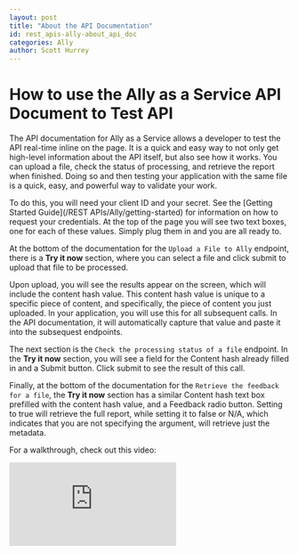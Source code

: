 ```yaml
---
layout: post
title: "About the API Documentation"
id: rest_apis-ally-about_api_doc
categories: Ally
author: Scott Hurrey
---
```


# How to use the Ally as a Service API Document to Test API

The API documentation for Ally as a Service allows a developer to test the API real-time inline on the page. It is a quick and easy way to not only get high-level information about the API itself, but also see how it works. You can upload a file, check the status of processing, and retrieve the report when finished. Doing so and then testing your application with the same file is a quick, easy, and powerful way to validate your work.

To do this, you will need your client ID and your secret. See the [Getting Started Guide](/REST APIs/Ally/getting-started) for information on how to request your credentials. At the top of the page you will see two text boxes, one for each of these values. Simply plug them in and you are all ready to.

At the bottom of the documentation for the `Upload a File to Ally` endpoint, there is a **Try it now** section, where you can select a file and click submit to upload that file to be processed.

Upon upload, you will see the results appear on the screen, which will include the content hash value. This content hash value is unique to a specific piece of content, and specifically, the piece of content you just uploaded. In your application, you will use this for all subsequent calls. In the API documentation, it will automatically capture that value and paste it into the subsequest endpoints.

The next section is the `Check the processing status of a file` endpoint. In the **Try it now** section, you will see a field for the Content hash already filled in and a Submit button. Click submit to see the result of this call.

Finally, at the bottom of the documentation for the `Retrieve the feedback for a file`, the **Try it now** section has a similar Content hash text box prefilled with the content hash value, and a Feedback radio button. Setting to true will retrieve the full report, while setting it to false or N/A, which indicates that you are not specifying the argument, will retrieve just the metadata.

For a walkthrough, check out this video:

<iframe class="embed-video" src="https://www.youtube.com/embed/mr72Q3eyCwc" frameborder="0" allow="accelerometer; encrypted-media; gyroscope; picture-in-picture" allowfullscreen></iframe>
